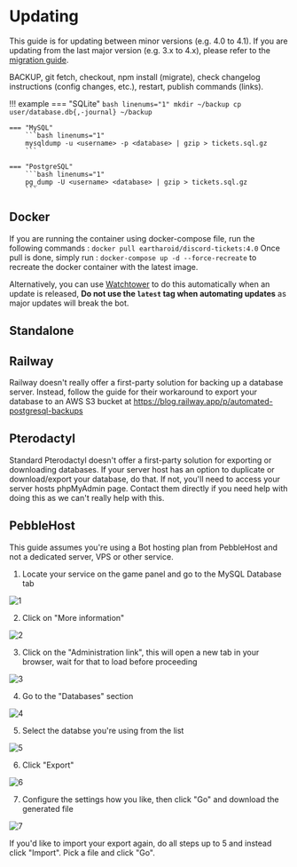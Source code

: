 # Updating

This guide is for updating between minor versions (e.g. 4.0 to 4.1).
If you are updating from the last major version (e.g. 3.x to 4.x), please refer to the [migration guide](https://blog.discordtickets.app/version-4-0/).

BACKUP, git fetch, checkout, npm install (migrate), check changelog instructions (config changes, etc.), restart, publish commands (links).

!!! example
	=== "SQLite"
		```bash linenums="1"
		mkdir ~/backup
		cp user/database.db{,-journal} ~/backup
		```

	=== "MySQL"
		```bash linenums="1"
		mysqldump -u <username> -p <database> | gzip > tickets.sql.gz
		```

	=== "PostgreSQL"
		```bash linenums="1"
		pg_dump -U <username> <database> | gzip > tickets.sql.gz
		```

## Docker

If you are running the container using docker-compose file, run the following commands : 
`docker pull eartharoid/discord-tickets:4.0`
Once pull is done, simply run : 
`docker-compose up -d --force-recreate`
to recreate the docker container with the latest image.

Alternatively, you can use [Watchtower](https://containrrr.dev/watchtower/) to do this automatically when an update is released, **Do not use the `latest` tag when automating updates** as major updates will break the bot.

## Standalone

## Railway

Railway doesn't really offer a first-party solution for backing up a database server. Instead, follow the guide for their workaround to export your database to an AWS S3 bucket at https://blog.railway.app/p/automated-postgresql-backups

## Pterodactyl

Standard Pterodactyl doesn't offer a first-party solution for exporting or downloading databases. If your server host has an option to duplicate or download/export your database, do that. If not, you'll need to access your server hosts phpMyAdmin page. Contact them directly if you need help with doing this as we can't really help with this.

## PebbleHost

This guide assumes you're using a Bot hosting plan from PebbleHost and not a dedicated server, VPS or other service.

1) Locate your service on the game panel and go to the MySQL Database tab

![1](https://github.com/discord-tickets/docs/assets/86845749/a7670b6c-229d-46b2-9bae-5cde1a74127d)

2) Click on "More information"

![2](https://github.com/discord-tickets/docs/assets/86845749/dcf5279e-5304-4057-8d29-d8ea9beb7018)

3) Click on the "Administration link", this will open a new tab in your browser, wait for that to load before proceeding

![3](https://github.com/discord-tickets/docs/assets/86845749/a6cf7000-cff8-478a-a2e9-66f8d0f53f1c)

4) Go to the "Databases" section

![4](https://github.com/discord-tickets/docs/assets/86845749/264cc0fa-a488-4b58-a664-26647921898e)

5) Select the databse you're using from the list

![5](https://github.com/discord-tickets/docs/assets/86845749/88315de1-e3cc-43d7-95dc-54df945852b2)

6) Click "Export"

![6](https://github.com/discord-tickets/docs/assets/86845749/1f936325-ad76-44f6-bd12-6db603da4bff)

7) Configure the settings how you like, then click "Go" and download the generated file

![7](https://github.com/discord-tickets/docs/assets/86845749/afd325fb-6f09-4de6-bb6d-67062ff8456e)

If you'd like to import your export again, do all steps up to 5 and instead click "Import". Pick a file and click "Go".
